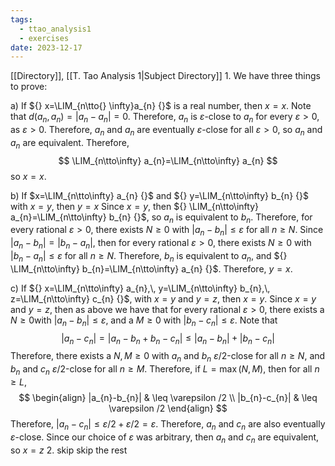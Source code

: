 ```yaml
---
tags:
  - ttao_analysis1
  - exercises
date: 2023-12-17
---
```

[[Directory]], [[T. Tao Analysis 1|Subject Directory]]
1. 
We have three things to prove:

a) If ${} x=\LIM_{n\tto{} \infty}a_{n} {}$ is a real number, then ${} x=x {}$.
Note that ${} d(a_{n},\, a_{n})=|a_{n}-a_{n}|=0 {}$. Therefore, ${} a_{n} {}$ is $\varepsilon$-close to ${} a_{n}$ for every $\varepsilon>0 {}$, as $\varepsilon>0 {}$. Therefore, ${} a_{n} {}$ and $a_{n}$ are eventually $\varepsilon$-close for all $\varepsilon>0 {}$, so ${} a_{n}$ and ${} a_{n}$ are equivalent. Therefore, 
$$
\LIM_{n\tto\infty} a_{n}=\LIM_{n\tto\infty} a_{n}
$$
so ${} x=x {}$.

b) If $x=\LIM_{n\tto\infty} a_{n} {}$ and ${} y=\LIM_{n\tto\infty} b_{n} {}$ with ${} x=y {}$, then ${} y=x {}$
Since ${} x=y {}$, then ${} \LIM_{n\tto\infty} a_{n}=\LIM_{n\tto\infty} b_{n} {}$, so ${} a_{n} {}$ is equivalent to ${} b_{n}$. Therefore, for every rational $\varepsilon>0 {}$, there exists $N\geq 0$ with ${} |a_{n}-b_{n}|\leq \varepsilon {}$ for all $n\geq N$. Since ${} |a_{n}-b_{n}|=|b_{n}-a_{n}| {}$, then for every rational $\varepsilon>0 {}$, there exists $N\geq 0$ with ${} |b_{n}-a_{n}|\leq \varepsilon {}$ for all $n\geq N$. Therefore, ${} b_{n}$ is equivalent to ${} a_{n}$, and ${} \LIM_{n\tto\infty} b_{n}=\LIM_{n\tto\infty} a_{n} {}$. Therefore, ${} y=x {}$.

c) If ${} x=\LIM_{n\tto\infty} a_{n},\, y=\LIM_{n\tto\infty} b_{n},\, z=\LIM_{n\tto\infty} c_{n} {}$, with ${} x=y$ and ${} y=z {}$, then ${} x=y {}$.
Since ${} x=y$ and ${} y=z {}$, then as above we have that for every rational $\varepsilon>0 {}$, there exists a $N\geq 0 {}$with ${} |a_{n}-b_{n}|\leq \varepsilon {}$, and a $M\geq 0$ with ${} |b_{n} - c_{n}|\leq \varepsilon {}$. Note that 
$$
|a_{n}-c_{n}|=|a_{n}-b_{n}+b_{n}-c_{n}|\leq |a_{n}-b_{n}|+|b_{n}-c_{n}|
$$
Therefore, there exists a ${} N,\, M\geq0 {}$ with $a_{n}$ and $b_{n}$ ${} \varepsilon /2 {}$-close for all $n\geq N$, and $b_{n}$ and $c_{n}$ ${} \varepsilon /2 {}$-close for all ${} n\geq M {}$. Therefore, if ${} L=\max(N,\, M) {}$, then for all $n\geq L$, 
$$
\begin{align}
|a_{n}-b_{n}|  & \leq \varepsilon /2 \\
|b_{n}-c_{n}|  & \leq \varepsilon /2
\end{align}
$$
Therefore, ${} |a_{n} - c_{n}|\leq \varepsilon /2 +\varepsilon/2 =\varepsilon {}$. Therefore, ${} a_{n}$ and $c_{n} {}$ are also eventually ${} \varepsilon$-close. Since our choice of $\varepsilon$ was arbitrary, then $a_{n}$ and $c_{n}$ are equivalent, so ${} x=z {}$
2. skip
skip the rest

